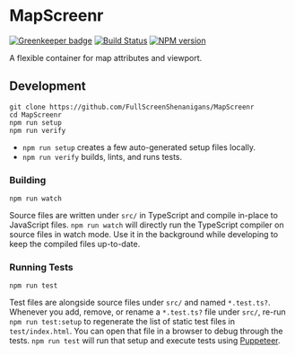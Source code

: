 <!-- {{Top}} -->
# MapScreenr
[![Greenkeeper badge](https://badges.greenkeeper.io/FullScreenShenanigans/MapScreenr.svg)](https://greenkeeper.io/)
[![Build Status](https://travis-ci.org/FullScreenShenanigans/MapScreenr.svg?branch=master)](https://travis-ci.org/FullScreenShenanigans/MapScreenr)
[![NPM version](https://badge.fury.io/js/mapscreenr.svg)](http://badge.fury.io/js/mapscreenr)

A flexible container for map attributes and viewport.
<!-- {{/Top}} -->

<!-- {{Development}} -->
## Development

```
git clone https://github.com/FullScreenShenanigans/MapScreenr
cd MapScreenr
npm run setup
npm run verify
```

* `npm run setup` creates a few auto-generated setup files locally.
* `npm run verify` builds, lints, and runs tests.

### Building

```shell
npm run watch
```

Source files are written under `src/` in TypeScript and compile in-place to JavaScript files.
`npm run watch` will directly run the TypeScript compiler on source files in watch mode.
Use it in the background while developing to keep the compiled files up-to-date.

### Running Tests

```shell
npm run test
```

Test files are alongside source files under `src/` and named `*.test.ts?`.
Whenever you add, remove, or rename a `*.test.ts?` file under `src/`, re-run `npm run test:setup` to regenerate the list of static test files in `test/index.html`.
You can open that file in a browser to debug through the tests.
`npm run test` will run that setup and execute tests using [Puppeteer](https://github.com/GoogleChrome/puppeteer).
<!-- {{/Development}} -->
